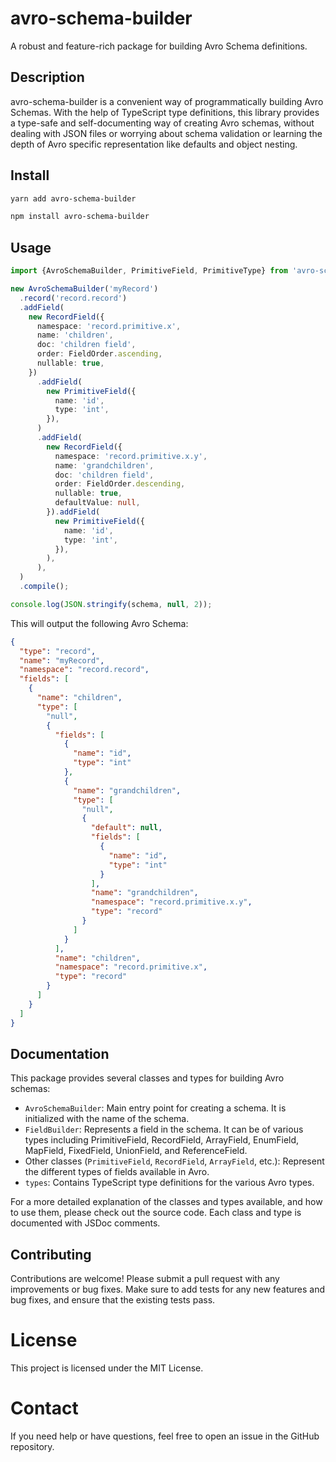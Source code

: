 # avro-schema-builder

A robust and feature-rich package for building Avro Schema definitions.

## Description

avro-schema-builder is a convenient way of programmatically building Avro Schemas. With the help of TypeScript type definitions, this library provides a type-safe and self-documenting way of creating Avro schemas, without dealing with JSON files or worrying about schema validation or learning the depth of Avro specific representation like defaults and object nesting.

## Install

```bash
yarn add avro-schema-builder
```

```bash
npm install avro-schema-builder
```

## Usage

```typescript
import {AvroSchemaBuilder, PrimitiveField, PrimitiveType} from 'avro-schema-builder';

new AvroSchemaBuilder('myRecord')
  .record('record.record')
  .addField(
    new RecordField({
      namespace: 'record.primitive.x',
      name: 'children',
      doc: 'children field',
      order: FieldOrder.ascending,
      nullable: true,
    })
      .addField(
        new PrimitiveField({
          name: 'id',
          type: 'int',
        }),
      )
      .addField(
        new RecordField({
          namespace: 'record.primitive.x.y',
          name: 'grandchildren',
          doc: 'children field',
          order: FieldOrder.descending,
          nullable: true,
          defaultValue: null,
        }).addField(
          new PrimitiveField({
            name: 'id',
            type: 'int',
          }),
        ),
      ),
  )
  .compile();

console.log(JSON.stringify(schema, null, 2));
```

This will output the following Avro Schema:

```json
{
  "type": "record",
  "name": "myRecord",
  "namespace": "record.record",
  "fields": [
    {
      "name": "children",
      "type": [
        "null",
        {
          "fields": [
            {
              "name": "id",
              "type": "int"
            },
            {
              "name": "grandchildren",
              "type": [
                "null",
                {
                  "default": null,
                  "fields": [
                    {
                      "name": "id",
                      "type": "int"
                    }
                  ],
                  "name": "grandchildren",
                  "namespace": "record.primitive.x.y",
                  "type": "record"
                }
              ]
            }
          ],
          "name": "children",
          "namespace": "record.primitive.x",
          "type": "record"
        }
      ]
    }
  ]
}
```

## Documentation

This package provides several classes and types for building Avro schemas:

- `AvroSchemaBuilder`: Main entry point for creating a schema. It is initialized with the name of the schema.
- `FieldBuilder`: Represents a field in the schema. It can be of various types including PrimitiveField, RecordField, ArrayField, EnumField, MapField, FixedField, UnionField, and ReferenceField.
- Other classes (`PrimitiveField`, `RecordField`, `ArrayField`, etc.): Represent the different types of fields available in Avro.
- `types`: Contains TypeScript type definitions for the various Avro types.

For a more detailed explanation of the classes and types available, and how to use them, please check out the source code. Each class and type is documented with JSDoc comments.

## Contributing

Contributions are welcome! Please submit a pull request with any improvements or bug fixes. Make sure to add tests for any new features and bug fixes, and ensure that the existing tests pass.

# License

This project is licensed under the MIT License.

# Contact

If you need help or have questions, feel free to open an issue in the GitHub repository.
